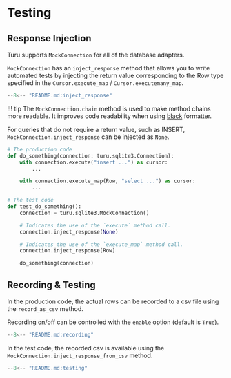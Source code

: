 # Testing

## Response Injection
Turu supports `MockConnection` for all of the database adapters.

`MockConnection` has an `inject_response` method that allows you to write automated tests by injecting the return value corresponding to the Row type specified in the `Cursor.execute_map` / `Cursor.executemany_map`.

```python
--8<-- "README.md:inject_response"
```

!!! tip
    The `MockConnection.chain` method is used to make method chains more readable.
    It improves code readability when using [black](https://pypi.org/project/black/) formatter.

For queries that do not require a return value, such as INSERT,
`MockConnection.inject_response` can be injected as `None`.

```python
# The production code
def do_something(connection: turu.sqlite3.Connection):
    with connection.execute("insert ...") as cursor:
        ...

    with connection.execute_map(Row, "select ...") as cursor:
        ...

# The test code
def test_do_something():
    connection = turu.sqlite3.MockConnection()

    # Indicates the use of the `execute` method call.
    connection.inject_response(None)

    # Indicates the use of the `execute_map` method call.
    connection.inject_response(Row)

    do_something(connection)
```

## Recording & Testing

In the production code, the actual rows can be recorded to a csv file using the `record_as_csv` method.

Recording on/off can be controlled with the `enable` option (default is `True`).

```python
--8<-- "README.md:recording"
```

In the test code, the recorded csv is available using the `MockConnection.inject_response_from_csv` method.

```python
--8<-- "README.md:testing"
```
